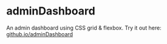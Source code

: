 # adminDashboard

An admin dashboard using CSS grid & flexbox. Try it out here: [github.io/adminDashboard](https://neutraldownhill.github.io/adminDashboard/)